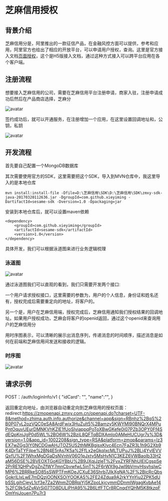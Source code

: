 # 芝麻信用授权
## 背景介绍
芝麻信用分是，阿里推出的一款征信产品，在金融风控方面可以提供，参考和应用，阿里官方也给出了相应的开放平台，可以申请用户授权，查询。这里是官方接入文档[页面授权](https://b.zmxy.com.cn/technology/openDoc.htm?relInfo=zhima.auth.info.authorize@1.0@1.3)，这个是H5版接入文档，通过这种方式接入可以跨平台应用在各个客户端。

## 注册流程
想要接入芝麻信用的公司，需要在芝麻信用平台注册申请，商家入驻，注册申请成功后然后在产品商店选择，芝麻分

![avatar](http://wx1.sinaimg.cn/mw690/0060lm7Tly1fubcwpr70pj30by0ekaaa.jpg)

签约成功后，就可以开通服务，在注册增加一个应用，在这里设置回调地址和，公钥，私钥

![avatar](http://wx1.sinaimg.cn/mw690/0060lm7Tly1fubcxc3njlj30jm05f74b.jpg)

## 开发流程

首先要自己配置一个MongoDB数据库

其次需要使用官方的SDK，这里需要把这个SDK，导入到MVN仓库中，我这里导入的是本地仓库

``` 
mvn install:install-file -Dfile=D:\芝麻信用\SDK\D:\芝麻信用\SDK\zmxy-sdk-java-20170320112636.jar -DgroupId=com.github.xieyiming -DartifactId=sesame-sdk -Dversion=1.0 -Dpackaging=jar
```
安装到本地仓库后，就可以设置maven依赖
``` 
<dependency>
	<groupId>com.github.xieyiming</groupId>
	<artifactId>sesame-sdk</artifactId>
	<version>1.0</version>
</dependency>
```


具体开发，我们可以根据泳道图来进行业务逻辑梳理
### 泳道图
![avatar](http://wx3.sinaimg.cn/mw690/0060lm7Tly1fubcy791qsj30i70ghabg.jpg)

通过泳道图我们可以直观的看到，我们只需要开发两个接口:

一个用户请求授权接口，这里需要的参数为，用户的个人信息，身份证和姓名还有，授权完成后需要重定向的地址，将客户的。


另一个是，用户在芝麻信用端，授权完成后，芝麻信用通知我们授权结果的回调地址。如果用户授权成功，芝麻会将客户的openid返回，通过这个openid来查询用户的芝麻信用分

用时序图表示，可以清晰的展示出消息序列，传递消息的时间顺序，描述消息是如何在前端和芝麻信用间发送和接收的逻辑。
### 时序图
![avatar](http://wx3.sinaimg.cn/mw690/0060lm7Tly1fubcytncdvj30kp0ifq4q.jpg)

## 请求示例
POST：/auth/loginInfo/v1
{
    "idCard": "",
    "name":"",
}

返回重定向地址，由浏览器自动重定向到芝麻信用的授权页面：
redirect:https://zmopenapi.zmxy.com.cn/openapi.do?charset=UTF-8&method=zhima.auth.info.authorize&channel=app&sign=RBnhz%2BqS%2B0P07yL2ozVQC0eSA8ArdFwix3HuZult5%2Bamzy5KWYMl90BNQrX4MPuPntOquvUEurDMNKVhKZlE1fUoSIyiappqPoToXBwGKefe0i07PZb3OPY0Ff4SdEQpKniJgP0d5WL%2BO6W%2BziL8QFTqBDXAmlo0AMeHUCUgr7s%3D&version=1.0&app_id=1002208&sign_type=RSA&platform=zmop&params=Iz3EX7wZGg3IY0NCDGwAHJTOZ5US2thMKBgisxKIvc4Ecn7FaZR3L1h9G2Xb9K4DrTaTYFilpe%2BN4E5rAs7K5a%2FfLx2eGkqIxcMLTUPuJ%2BLi4YvIEVVQxfU%2F1WhxMgDGaDsNVnhV06O1pJxty5MsHvN1C3KEZ6VWBaoIb33H2aM56DSE%2BVEOXTGoKGYBbU%2B9JXqjJzleT%2FvxZYRFNhUIEICgspSe2PrRE1QHPyDgZnZfWY7mnCbvwfwL5inT%2F6rWX9gJwl9bVmyHlsyhsIwCMP6%2BRRkeSO85sSWPTFmKOeJCXuE36Shrb7JIkXgNA%2F%2BicRcQbsGokrlLIxLwE7mDQzjOONXSOiYOOKAS%2FE24Zdua9A2rkYYnYiu2ZPK5dUbSSLgihCjeyL1cf3e7Za2WnmZOBRqjYj5KZpoLkjcymmDDnmIWgagKvbAe14%2FC9k5dZvAVrSj07TO8DULiPHA95%2B6LtfFTCr8RCnqdYQHM5K8tkzpFOmYnjJouen7Pu7r3

